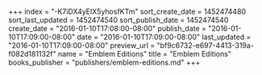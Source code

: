 +++
index = "-K7iDX4yEIX5yhosfKTm"
sort_create_date = 1452474480
sort_last_updated = 1452474540
sort_publish_date = 1452474540
create_date = "2016-01-10T17:08:00-08:00"
publish_date = "2016-01-10T17:09:00-08:00"
date = "2016-01-10T17:09:00-08:00"
last_updated = "2016-01-10T17:09:00-08:00"
preview_url = "bf9c6732-e697-4413-319a-f082d181132f"
name = "Emblem Editions"
title = "Emblem Editions"
books_publisher = "publishers/emblem-editions.md"
+++
